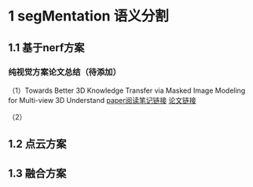 # 1 segMentation  语义分割
## 1.1 基于nerf方案

### 纯视觉方案论文总结（待添加）

（1）Towards Better 3D Knowledge Transfer via Masked Image Modeling for Multi-view 3D Understand 
[paper阅读笔记链接](https://blog.csdn.net/ZhouMachine_learning/article/details/129813148)
[论文链接](./3DDetection/Towards%20Better%203D%20Knowledge%20Transfer%20via%20Masked%20Image%20Modeling%20for.pdf)

（2）

## 1.2 点云方案

## 1.3 融合方案
